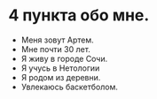 # 4 пункта обо мне.

- Меня зовут Артем.
- Мне почти 30 лет.
- Я живу в городе Сочи.
- Я учусь в Нетологии
- Я родом из деревни.
- Увлекаюсь баскетболом.
